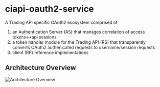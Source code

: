 ciapi-oauth2-service
====================

A Trading API specific OAuth2 ecosystem comprised of 

1. an Authentication Server (AS) that manages correlation of access tokens<->api sessions
2. a token handler module for the Trading API (RS) that transparently converts OAuth2 authenicated requests to username/session requests
3. client (RP) reference implementations

## Architecture Overview

![Architecture Overview](https://f.cloud.github.com/assets/117368/887061/5e37a8d4-f9f5-11e2-8c65-c5b96a501822.png)
